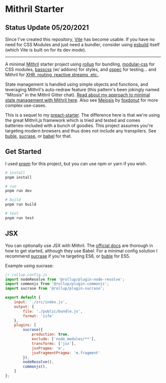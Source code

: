 # Mithril Starter

## Status Update 05/20/2021

Since I've created this repository, [Vite](https://github.com/vitejs/vite) has become usable. If you have no need for CSS Modules and just need a bundler, consider using [esbuild](https://github.com/evanw/esbuild) itself (which Vite is built on for its dev mode).

___

A minimal [Mithril](https://mithril.js.org) starter project using [rollup](http://rollupjs.org/) for bundling, [modular-css](https://m-css.com/) for CSS modules, [basscss](https://basscss.com/) (w/ addons) for styles, and [ospec](https://github.com/MithrilJS/mithril.js/tree/next/ospec) for testing... and Mithril for [XHR, routing, reactive streams, etc.](https://mithril.js.org/api.html).

State management is handled using simple objects and functions, and leveraging Mithril's auto-redraw feature (this pattern's been jokingly named "Mitosis" in the Mithril Gitter chat). [Read about my approach to minimal state management with Mithril here](https://kevinfiol.com/blog/simple-state-management-in-mithriljs/). Also see [Meiosis](http://meiosis.js.org/) by [foxdonut](https://github.com/foxdonut) for more complex use-cases.

This is a sequel to my [preact-starter](https://github.com/kevinfiol/preact-starter). The difference here is that we're using the great Mithril.js framework which is tried and tested and comes batteries-included with a bunch of goodies. This project assumes you're targeting modern browsers and thus does not include any transpilers. See [buble](https://github.com/rollup/plugins/tree/master/packages/buble), [sucrase](https://github.com/rollup/plugins/tree/master/packages/sucrase), or [babel](https://github.com/rollup/plugins/tree/master/packages/babel) for that.

## Get Started

I used [pnpm](https://pnpm.js.org/) for this project, but you can use npm or yarn if you wish.

``` bash
# install
pnpm install

# run
pnpm run dev

# build
pnpm run build

# test
pnpm run test
```

## JSX

You can optionally use JSX with Mithril. The [official docs](https://mithril.js.org/jsx.html) are thorough in how to get started, although they use Babel. For a minimal config solution I recommend [sucrase](https://github.com/rollup/plugins/tree/master/packages/sucrase) if you're targeting ES6, or [buble](https://github.com/rollup/plugins/tree/master/packages/buble) for ES5.

Example using sucrase:
```js
// rollup.config.js
import nodeResolve from '@rollup/plugin-node-resolve';
import commonjs from '@rollup/plugin-commonjs';
import sucrase from '@rollup/plugin-sucrase';

export default {
    input: './src/index.js',
    output: {
        file: './public/bundle.js',
        format: 'iife'
    },
    plugins: [
        sucrase({
            production: true,
            exclude: ['node_modules/**'],
            transforms: ['jsx'],
            jsxPragma: 'm',
            jsxFragmentPragma: 'm.fragment'
        }),
        nodeResolve(),
        commonjs(),
    ]
};
```

